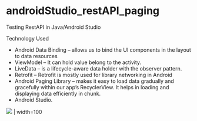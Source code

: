 # androidStudio_restAPI_paging

Testing RestAPI in Java/Android Studio

Technology Used

- Android Data Binding – allows us to bind the UI components in the layout to data resources 
- ViewModel – It can hold value belong to the activity.
- LiveData – is a lifecycle-aware data holder with the observer pattern.
- Retrofit – Retrofit is mostly used for library networking in Android
- Android Paging Library – makes it easy to load data gradually and gracefully within our app’s RecyclerView. It helps in loading and displaying data efficiently in chunk.
- Android Studio.



![](https://user-images.githubusercontent.com/48560744/106301449-05ddd400-6258-11eb-9d76-9f4f02f93b99.png) | width=100

